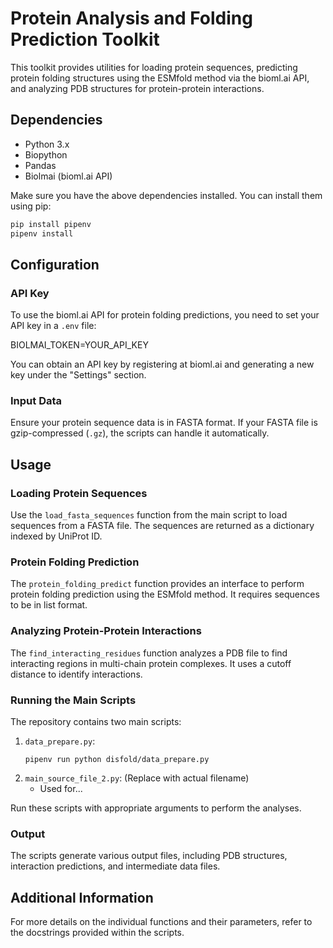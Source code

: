 # Protein Analysis and Folding Prediction Toolkit

This toolkit provides utilities for loading protein sequences, predicting protein folding structures using the ESMfold method via the bioml.ai API, and analyzing PDB structures for protein-protein interactions.

## Dependencies

- Python 3.x
- Biopython
- Pandas
- Biolmai (bioml.ai API)

Make sure you have the above dependencies installed. You can install them using pip:

```bash
pip install pipenv
pipenv install
```

## Configuration

### API Key

To use the bioml.ai API for protein folding predictions, you need to set your API key in a `.env` file:

BIOLMAI_TOKEN=YOUR_API_KEY

You can obtain an API key by registering at bioml.ai and generating a new key under the "Settings" section.

### Input Data

Ensure your protein sequence data is in FASTA format. If your FASTA file is gzip-compressed (`.gz`), the scripts can handle it automatically.

## Usage

### Loading Protein Sequences

Use the `load_fasta_sequences` function from the main script to load sequences from a FASTA file. The sequences are returned as a dictionary indexed by UniProt ID.

### Protein Folding Prediction

The `protein_folding_predict` function provides an interface to perform protein folding prediction using the ESMfold method. It requires sequences to be in list format.

### Analyzing Protein-Protein Interactions

The `find_interacting_residues` function analyzes a PDB file to find interacting regions in multi-chain protein complexes. It uses a cutoff distance to identify interactions.

### Running the Main Scripts

The repository contains two main scripts:

1. `data_prepare.py`: 
   ```
   pipenv run python disfold/data_prepare.py
   ```
2. `main_source_file_2.py`: (Replace with actual filename)
   - Used for...

Run these scripts with appropriate arguments to perform the analyses.

### Output

The scripts generate various output files, including PDB structures, interaction predictions, and intermediate data files.

## Additional Information

For more details on the individual functions and their parameters, refer to the docstrings provided within the scripts.
